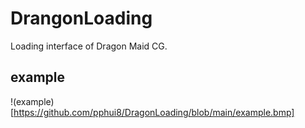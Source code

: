 # DrangonLoading
Loading interface of Dragon Maid CG.  

## example
!(example)[https://github.com/pphui8/DragonLoading/blob/main/example.bmp]
